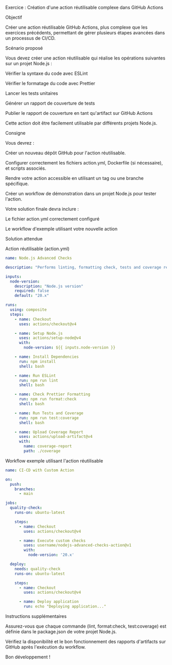 Exercice : Création d'une action réutilisable complexe dans GitHub Actions

Objectif

Créer une action réutilisable GitHub Actions, plus complexe que les exercices précédents, permettant de gérer plusieurs étapes avancées dans un processus de CI/CD.

Scénario proposé

Vous devez créer une action réutilisable qui réalise les opérations suivantes sur un projet Node.js :

Vérifier la syntaxe du code avec ESLint

Vérifier le formatage du code avec Prettier

Lancer les tests unitaires

Générer un rapport de couverture de tests

Publier le rapport de couverture en tant qu'artifact sur GitHub Actions

Cette action doit être facilement utilisable par différents projets Node.js.

Consigne

Vous devrez :

Créer un nouveau dépôt GitHub pour l'action réutilisable.

Configurer correctement les fichiers action.yml, Dockerfile (si nécessaire), et scripts associés.

Rendre votre action accessible en utilisant un tag ou une branche spécifique.

Créer un workflow de démonstration dans un projet Node.js pour tester l'action.

Votre solution finale devra inclure :

Le fichier action.yml correctement configuré

Le workflow d'exemple utilisant votre nouvelle action

Solution attendue

Action réutilisable (action.yml)

```yaml
name: Node.js Advanced Checks

description: "Performs linting, formatting check, tests and coverage reports for Node.js projects"

inputs:
  node-version:
    description: "Node.js version"
    required: false
    default: "20.x"

runs:
  using: composite
  steps:
    - name: Checkout
      uses: actions/checkout@v4

    - name: Setup Node.js
      uses: actions/setup-node@v4
      with:
        node-version: ${{ inputs.node-version }}

    - name: Install Dependencies
      run: npm install
      shell: bash

    - name: Run ESLint
      run: npm run lint
      shell: bash

    - name: Check Prettier Formatting
      run: npm run format:check
      shell: bash

    - name: Run Tests and Coverage
      run: npm run test:coverage
      shell: bash

    - name: Upload Coverage Report
      uses: actions/upload-artifact@v4
      with:
        name: coverage-report
        path: ./coverage
```

Workflow exemple utilisant l'action réutilisable

```yaml
name: CI-CD with Custom Action

on:
  push:
    branches:
      - main

jobs:
  quality-check:
    runs-on: ubuntu-latest

    steps:
      - name: Checkout
        uses: actions/checkout@v4

      - name: Execute custom checks
        uses: username/nodejs-advanced-checks-action@v1
        with:
          node-version: '20.x'

  deploy:
    needs: quality-check
    runs-on: ubuntu-latest

    steps:
      - name: Checkout
        uses: actions/checkout@v4

      - name: Deploy application
        run: echo "Deploying application..."
```

Instructions supplémentaires

Assurez-vous que chaque commande (lint, format:check, test:coverage) est définie dans le package.json de votre projet Node.js.

Vérifiez la disponibilité et le bon fonctionnement des rapports d'artifacts sur GitHub après l'exécution du workflow.

Bon développement !

